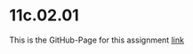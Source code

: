 # 11c.02.01

This is the GitHub-Page for this assignment [link](https://jean5572.github.io/11C.02.03/)
